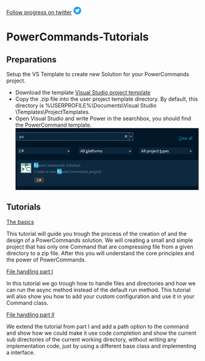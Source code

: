 [Follow progress on twitter](https://twitter.com/PowerCommands) <img src="https://github.com/PowerCommands/PowerCommands2022/blob/main/Docs/images/Twitter.png?raw=true" alt="drawing" width="20"/>

# PowerCommands-Tutorials

## Preparations
Setup the VS Template to create new Solution for your PowerCommands project.
- Download the template [Visual Studio project template](https://github.com/PowerCommands/PowerCommands2022/tree/main/Templates)
- Copy the .zip file into the user project template directory. By default, this directory is %USERPROFILE%\Documents\Visual Studio \Templates\ProjectTemplates.
- Open Visual Studio and write Power in the searchbox, you should find the PowerCommand template.
![Alt text](Tutorials/images/vs_new_solution.png?raw=true "New solution")

## Tutorials
[The basics](/Tutorials/the-basics.md)

This tutorial will guide you trough the process of the creation of and the design of a PowerCommands solution. We will creating a small and simple project that has only one Command that are compressing file from a given directory to a zip file. After this you will understand the core principles and the power of PowerCommands.

[File handling part I](/Tutorials/file-handling.md)

In this tutorial we go trough how to handle files and directories and how we can run the async method instead of the default run method. This tutorial will also show you how to add your custom configuration and use it in your Command class.

[File handling part II](/Tutorials/file-handling2.md)

We extend the tutorial from part I and add a path option to the command and show how we could make it use code completion and show the current sub directories of the current working directory, without writing any implementation code, just by using a different base class and implementing a interface.
